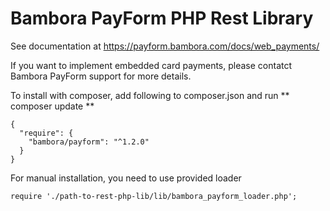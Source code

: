 Bambora PayForm PHP Rest Library
=

See documentation at https://payform.bambora.com/docs/web_payments/

If you want to implement embedded card payments, please contatct Bambora PayForm support for more details.

To install with composer, add following to composer.json and run ** composer update **

    {
      "require": {
        "bambora/payform": "^1.2.0"
      }
    }

For manual installation, you need to use provided loader

    require './path-to-rest-php-lib/lib/bambora_payform_loader.php';
